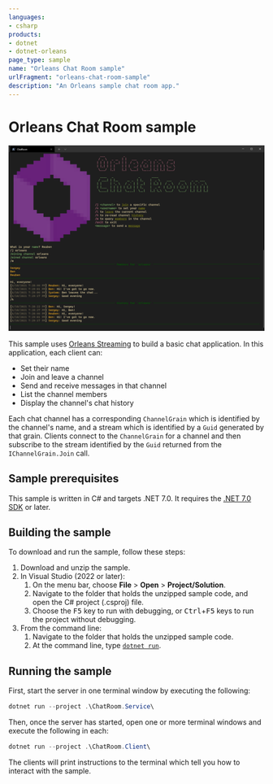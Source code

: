 ```yaml
---
languages:
- csharp
products:
- dotnet
- dotnet-orleans
page_type: sample
name: "Orleans Chat Room sample"
urlFragment: "orleans-chat-room-sample"
description: "An Orleans sample chat room app."
---
```


# Orleans Chat Room sample

![A screenshot of the chat client](screenshot.png)

This sample uses [Orleans Streaming](http://dotnet.github.io/orleans/docs/streaming/index.html) to build a basic chat application. In this application, each client can:

* Set their name
* Join and leave a channel
* Send and receive messages in that channel
* List the channel members
* Display the channel's chat history

Each chat channel has a corresponding `ChannelGrain` which is identified by the channel's name, and a stream which is identified by a `Guid` generated by that grain. Clients connect to the `ChannelGrain` for a channel and then subscribe to the stream identified by the `Guid` returned from the `IChannelGrain.Join` call.

## Sample prerequisites

This sample is written in C# and targets .NET 7.0. It requires the [.NET 7.0 SDK](https://dotnet.microsoft.com/download/dotnet/7.0) or later.

## Building the sample

To download and run the sample, follow these steps:

1. Download and unzip the sample.
2. In Visual Studio (2022 or later):
    1. On the menu bar, choose **File** > **Open** > **Project/Solution**.
    2. Navigate to the folder that holds the unzipped sample code, and open the C# project (.csproj) file.
    3. Choose the <kbd>F5</kbd> key to run with debugging, or <kbd>Ctrl</kbd>+<kbd>F5</kbd> keys to run the project without debugging.
3. From the command line:
   1. Navigate to the folder that holds the unzipped sample code.
   2. At the command line, type [`dotnet run`](https://docs.microsoft.com/dotnet/core/tools/dotnet-run).

## Running the sample

First, start the server in one terminal window by executing the following:

```PowerShell
dotnet run --project .\ChatRoom.Service\
```

Then, once the server has started, open one or more terminal windows and execute the following in each:

```PowerShell
dotnet run --project .\ChatRoom.Client\
```

The clients will print instructions to the terminal which tell you how to interact with the sample.
